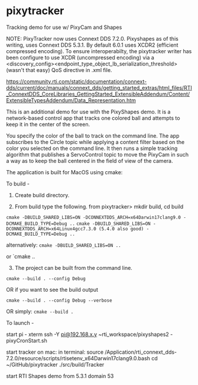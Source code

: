 # pixytracker
Tracking demo for use w/ PixyCam and Shapes

NOTE: PixyTracker now uses Connext DDS 7.2.0.  Pixyshapes as of this writing, uses Connext DDS 5.3.1. By default 6.0.1 uses XCDR2 (efficient compressed encoding). To ensure interoperabilty, the pixytracker writer has been configure to use XCDR (uncompressed encoding) via a <discovery_config><endpoint_type_object_lb_serialization_threshold>(wasn't that easy) QoS directive in .xml file.

https://community.rti.com/static/documentation/connext-dds/current/doc/manuals/connext_dds/getting_started_extras/html_files/RTI_ConnextDDS_CoreLibraries_GettingStarted_ExtensibleAddendum/Content/ExtensibleTypesAddendum/Data_Representation.htm


This is an additional demo for use with the PixyShapes demo.  It is a network-based control app that tracks one colored ball and attempts to keep it in the center of the screen.

You specify the color of the ball to track on the command line.  The app subscribes to the Circle topic while applying a content filter based on the color you selected on the command line.  It then runs a simple tracking algorithm that publishes a ServoControl topic to move the PixyCam in such a way as to keep the ball centered in the field of view of the camera.

The application is built for MacOS using cmake:

To build -
1. Create build directory. 

2. From build type the following.
from pixytracker> mkdir build, cd build

`cmake -DBUILD_SHARED_LIBS=ON -DCONNEXTDDS_ARCH=x64Darwin17clang9.0 -DCMAKE_BUILD_TYPE=Debug ..`
`cmake -DBUILD_SHARED_LIBS=ON -DCONNEXTDDS_ARCH=x64Linux4gcc7.3.0 (5.4.0 also good) -DCMAKE_BUILD_TYPE=Debug ..`

alternatively:
`cmake -DBUILD_SHARED_LIBS=ON ..`

or
`cmake ..

3. The project can be built from the command line.

`cmake --build . --config Debug`

OR if you want to see the build output

`cmake --build . --config Debug --verbose`

OR simply:
`cmake --build .`


To launch -

start pi - xterm ssh -Y pi@192.168.x.y 
~rti_workspace/pixyshapes2  - pixyCronStart.sh

start tracker on mac:
in terminal: source /Application/rti_connext_dds-7.2.0/resource/scripts/rtisetenv_x64Darwin17clang9.0.bash
cd ~/GitHub/pixytracker
./src/build/Tracker


start RTI Shapes demo from 5.3.1 domain 53


